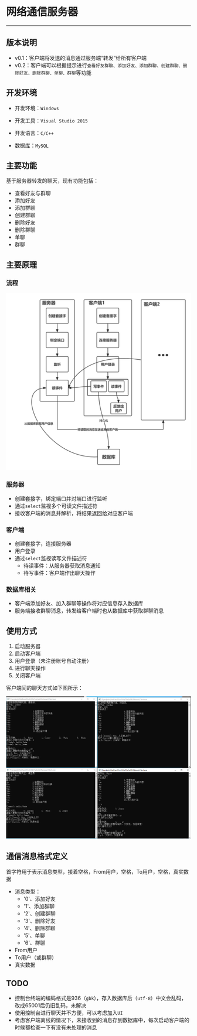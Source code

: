 # 网络通信服务器

---

## 版本说明

- v0.1：客户端将发送的消息通过服务端“转发”给所有客户端
- v0.2：客户端可以根据提示进行`查看好友群聊、添加好友、添加群聊、创建群聊、删除好友、删除群聊、单聊、群聊`等功能

## 开发环境

- 开发环境：`Windows`

- 开发工具：`Visual Studio 2015`

- 开发语言：`C/C++`
- 数据库：`MySQL`

## 主要功能

基于服务器转发的聊天，现有功能包括：

- 查看好友与群聊
- 添加好友
- 添加群聊
- 创建群聊
- 删除好友
- 删除群聊
- 单聊
- 群聊

## 主要原理

### 流程

<img src="images/网络通信服务器流程.png" alt="%" style="zoom:50%;" />

### 服务器

- 创建套接字，绑定端口并对端口进行监听
- 通过`select`监视多个可读文件描述符
- 接收客户端的消息并解析，将结果返回给对应客户端

### 客户端

- 创建套接字，连接服务器
- 用户登录
- 通过`select`监视读写文件描述符
  - 待读事件：从服务器获取消息通知
  - 待写事件：客户端作出聊天操作

### 数据库相关

- 客户端添加好友、加入群聊等操作将对应信息存入数据库
- 服务端接收群聊消息，转发给客户端时也从数据库中获取群聊消息

## 使用方式

1. 启动服务器
2. 启动客户端
3. 用户登录（未注册账号自动注册）
4. 进行聊天操作
5. 关闭客户端

客户端间的聊天方式如下图所示：

![image-20220311211841262](images/聊天示意图.png)

## 通信消息格式定义

首字符用于表示消息类型，接着空格，From用户，空格，To用户，空格，真实数据

- 消息类型：
   - '0'、添加好友
   - '1'、添加群聊
   - '2'、创建群聊
   - '3'、删除好友
   - '4'、删除群聊
   - '5'、单聊
   - '6'、群聊
- From用户
- To用户（或群聊）
- 真实数据

## TODO

- 控制台终端的编码格式是936（`gbk`），存入数据库后（`utf-8`）中文会乱码，改成65001后仍旧乱码，未解决
- 使用控制台进行聊天并不方便，可以考虑加入`UI`
- 考虑客户端离线的情况下，未接收到的消息存到数据库中，每次启动客户端的时候都检查一下有没有未处理的消息
